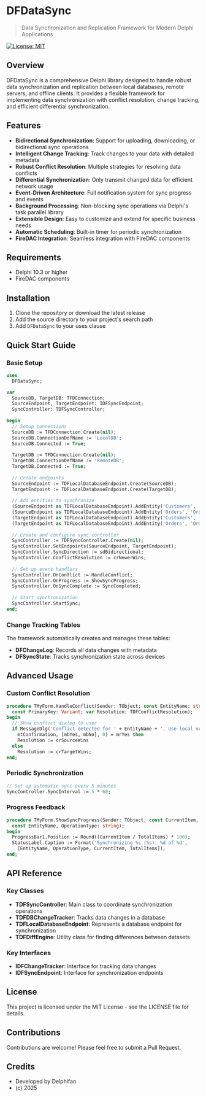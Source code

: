 # DFDataSync

> Data Synchronization and Replication Framework for Modern Delphi Applications

[![License: MIT](https://img.shields.io/badge/License-MIT-yellow.svg)](https://opensource.org/licenses/MIT)

## Overview

DFDataSync is a comprehensive Delphi library designed to handle robust data synchronization and replication between local databases, remote servers, and offline clients. It provides a flexible framework for implementing data synchronization with conflict resolution, change tracking, and efficient differential synchronization.

## Features

- **Bidirectional Synchronization**: Support for uploading, downloading, or bidirectional sync operations
- **Intelligent Change Tracking**: Track changes to your data with detailed metadata
- **Robust Conflict Resolution**: Multiple strategies for resolving data conflicts
- **Differential Synchronization**: Only transmit changed data for efficient network usage
- **Event-Driven Architecture**: Full notification system for sync progress and events
- **Background Processing**: Non-blocking sync operations via Delphi's task parallel library
- **Extensible Design**: Easy to customize and extend for specific business needs
- **Automatic Scheduling**: Built-in timer for periodic synchronization
- **FireDAC Integration**: Seamless integration with FireDAC components

## Requirements

- Delphi 10.3 or higher
- FireDAC components

## Installation

1. Clone the repository or download the latest release
2. Add the source directory to your project's search path
3. Add `DFDataSync` to your uses clause

## Quick Start Guide

### Basic Setup

```pascal
uses
  DFDataSync;

var
  SourceDB, TargetDB: TFDConnection;
  SourceEndpoint, TargetEndpoint: IDFSyncEndpoint;
  SyncController: TDFSyncController;
  
begin
  // Setup connections
  SourceDB := TFDConnection.Create(nil);
  SourceDB.ConnectionDefName := 'LocalDB';
  SourceDB.Connected := True;
  
  TargetDB := TFDConnection.Create(nil);
  TargetDB.ConnectionDefName := 'RemoteDB';
  TargetDB.Connected := True;
  
  // Create endpoints
  SourceEndpoint := TDFLocalDatabaseEndpoint.Create(SourceDB);
  TargetEndpoint := TDFLocalDatabaseEndpoint.Create(TargetDB);
  
  // Add entities to synchronize
  (SourceEndpoint as TDFLocalDatabaseEndpoint).AddEntity('Customers', 'Customers');
  (SourceEndpoint as TDFLocalDatabaseEndpoint).AddEntity('Orders', 'Orders');
  (TargetEndpoint as TDFLocalDatabaseEndpoint).AddEntity('Customers', 'Customers');
  (TargetEndpoint as TDFLocalDatabaseEndpoint).AddEntity('Orders', 'Orders');
  
  // Create and configure sync controller
  SyncController := TDFSyncController.Create(nil);
  SyncController.SetEndpoints(SourceEndpoint, TargetEndpoint);
  SyncController.SyncDirection := sdBidirectional;
  SyncController.ConflictResolution := crNewerWins;
  
  // Set up event handlers
  SyncController.OnConflict := HandleConflict;
  SyncController.OnProgress := ShowSyncProgress;
  SyncController.OnSyncComplete := SyncCompleted;
  
  // Start synchronization
  SyncController.StartSync;
end;
```

### Change Tracking Tables

The framework automatically creates and manages these tables:

- **DFChangeLog**: Records all data changes with metadata
- **DFSyncState**: Tracks synchronization state across devices

## Advanced Usage

### Custom Conflict Resolution

```pascal
procedure TMyForm.HandleConflict(Sender: TObject; const EntityName: string;
  const PrimaryKey: Variant; var Resolution: TDFConflictResolution);
begin
  // Show conflict dialog to user
  if MessageDlg('Conflict detected for ' + EntityName + '. Use local version?',
    mtConfirmation, [mbYes, mbNo], 0) = mrYes then
    Resolution := crSourceWins
  else
    Resolution := crTargetWins;
end;
```

### Periodic Synchronization

```pascal
// Set up automatic sync every 5 minutes
SyncController.SyncInterval := 5 * 60;
```

### Progress Feedback

```pascal
procedure TMyForm.ShowSyncProgress(Sender: TObject; const CurrentItem, TotalItems: Integer;
  const EntityName, OperationType: string);
begin
  ProgressBar1.Position := Round((CurrentItem / TotalItems) * 100);
  StatusLabel.Caption := Format('Synchronizing %s (%s): %d of %d', 
    [EntityName, OperationType, CurrentItem, TotalItems]);
end;
```

## API Reference

### Key Classes

- **TDFSyncController**: Main class to coordinate synchronization operations
- **TDFDBChangeTracker**: Tracks data changes in a database
- **TDFLocalDatabaseEndpoint**: Represents a database endpoint for synchronization
- **TDFDiffEngine**: Utility class for finding differences between datasets

### Key Interfaces

- **IDFChangeTracker**: Interface for tracking data changes
- **IDFSyncEndpoint**: Interface for synchronization endpoints

## License

This project is licensed under the MIT License - see the LICENSE file for details.

## Contributions

Contributions are welcome! Please feel free to submit a Pull Request.

## Credits

- Developed by Delphifan
- (c) 2025
